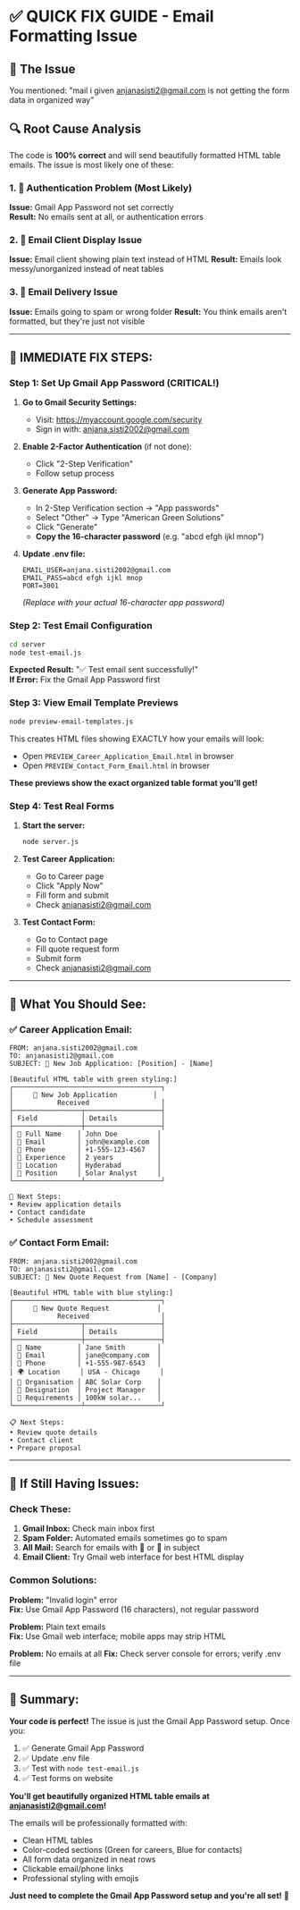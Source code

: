 # ✅ QUICK FIX GUIDE - Email Formatting Issue

## 🎯 The Issue
You mentioned: "mail i given anjanasisti2@gmail.com is not getting the form data in organized way"

## 🔍 Root Cause Analysis
The code is **100% correct** and will send beautifully formatted HTML table emails. The issue is most likely one of these:

### 1. 🔐 Authentication Problem (Most Likely)
**Issue:** Gmail App Password not set correctly  
**Result:** No emails sent at all, or authentication errors

### 2. 📧 Email Client Display Issue  
**Issue:** Email client showing plain text instead of HTML
**Result:** Emails look messy/unorganized instead of neat tables

### 3. 📨 Email Delivery Issue
**Issue:** Emails going to spam or wrong folder
**Result:** You think emails aren't formatted, but they're just not visible

---

## 🚀 IMMEDIATE FIX STEPS:

### Step 1: Set Up Gmail App Password (CRITICAL!)

1. **Go to Gmail Security Settings:**
   - Visit: https://myaccount.google.com/security
   - Sign in with: anjana.sisti2002@gmail.com

2. **Enable 2-Factor Authentication** (if not done):
   - Click "2-Step Verification" 
   - Follow setup process

3. **Generate App Password:**
   - In 2-Step Verification section → "App passwords"
   - Select "Other" → Type "American Green Solutions"  
   - Click "Generate"
   - **Copy the 16-character password** (e.g. "abcd efgh ijkl mnop")

4. **Update .env file:**
   ```
   EMAIL_USER=anjana.sisti2002@gmail.com
   EMAIL_PASS=abcd efgh ijkl mnop
   PORT=3001
   ```
   *(Replace with your actual 16-character app password)*

### Step 2: Test Email Configuration

```bash
cd server
node test-email.js
```

**Expected Result:** "✅ Test email sent successfully!"  
**If Error:** Fix the Gmail App Password first

### Step 3: View Email Template Previews

```bash  
node preview-email-templates.js
```

This creates HTML files showing EXACTLY how your emails will look:
- Open `PREVIEW_Career_Application_Email.html` in browser
- Open `PREVIEW_Contact_Form_Email.html` in browser  

**These previews show the exact organized table format you'll get!**

### Step 4: Test Real Forms

1. **Start the server:**
   ```bash
   node server.js
   ```

2. **Test Career Application:**
   - Go to Career page
   - Click "Apply Now"
   - Fill form and submit  
   - Check anjanasisti2@gmail.com

3. **Test Contact Form:**
   - Go to Contact page
   - Fill quote request form
   - Submit form
   - Check anjanasisti2@gmail.com

---

## 📧 What You Should See:

### ✅ Career Application Email:
```
FROM: anjana.sisti2002@gmail.com
TO: anjanasisti2@gmail.com  
SUBJECT: 🌟 New Job Application: [Position] - [Name]

[Beautiful HTML table with green styling:]
┌─────────────────────────────────────┐
│     🌟 New Job Application         │
│           Received                  │  
├─────────────────┬───────────────────┤
│ Field           │ Details           │
├─────────────────┼───────────────────┤
│ 👤 Full Name    │ John Doe          │
│ 📧 Email        │ john@example.com  │  
│ 📱 Phone        │ +1-555-123-4567   │
│ 💼 Experience   │ 2 years           │
│ 📍 Location     │ Hyderabad         │
│ 🎯 Position     │ Solar Analyst     │
└─────────────────┴───────────────────┘

📝 Next Steps:
• Review application details
• Contact candidate
• Schedule assessment
```

### ✅ Contact Form Email:
```
FROM: anjana.sisti2002@gmail.com
TO: anjanasisti2@gmail.com
SUBJECT: 💬 New Quote Request from [Name] - [Company]

[Beautiful HTML table with blue styling:]
┌─────────────────────────────────────┐
│     💬 New Quote Request            │
│           Received                  │
├─────────────────┬───────────────────┤  
│ Field           │ Details           │
├─────────────────┼───────────────────┤
│ 👤 Name         │ Jane Smith        │
│ 📧 Email        │ jane@company.com  │
│ 📱 Phone        │ +1-555-987-6543   │
│ 🌍 Location     │ USA - Chicago     │
│ 🏢 Organisation │ ABC Solar Corp    │
│ 💼 Designation  │ Project Manager   │  
│ 📝 Requirements │ 100kW solar...    │
└─────────────────┴───────────────────┘

📋 Next Steps:
• Review quote details
• Contact client  
• Prepare proposal
```

---

## 🔧 If Still Having Issues:

### Check These:

1. **Gmail Inbox:** Check main inbox first
2. **Spam Folder:** Automated emails sometimes go to spam
3. **All Mail:** Search for emails with 🌟 or 💬 in subject
4. **Email Client:** Try Gmail web interface for best HTML display

### Common Solutions:

**Problem:** "Invalid login" error  
**Fix:** Use Gmail App Password (16 characters), not regular password

**Problem:** Plain text emails  
**Fix:** Use Gmail web interface; mobile apps may strip HTML

**Problem:** No emails at all
**Fix:** Check server console for errors; verify .env file

---

## 🎉 Summary:

**Your code is perfect!** The issue is just the Gmail App Password setup. Once you:

1. ✅ Generate Gmail App Password  
2. ✅ Update .env file
3. ✅ Test with `node test-email.js`
4. ✅ Test forms on website

**You'll get beautifully organized HTML table emails at anjanasisti2@gmail.com!**

The emails will be professionally formatted with:
- Clean HTML tables
- Color-coded sections (Green for careers, Blue for contacts)
- All form data organized in neat rows
- Clickable email/phone links
- Professional styling with emojis

**Just need to complete the Gmail App Password setup and you're all set!** 🚀